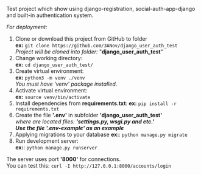 Test project which show using django-registration, social-auth-app-django and built-in authentication system.

_For deployment:_
1) Clone or download this project from GitHub to folder  
   **ex:** `git clone https://github.com/3ANov/django_user_auth_test`  
   _Project will be cloned into folder:_ "**django_user_auth_test**"
2) Change working directory:  
   **ex:** `cd django_user_auth_test/`
3) Create virtual environment:  
   **ex:** `python3 -m venv ./venv`  
   _You must have 'venv' package installed_.
4) Activate virtual environment:  
   **ex:** `source venv/bin/activate` 
5) Install dependencies from **requirements.txt**:
   **ex:** `pip install -r requirements.txt`
6) Create the file **'.env'** in subfolder **'django_user_auth_test'**  
   _where are located files: **'settings.py, wsgi.py and etc.'**_  
   _**Use the file '.env-example' as an example**_
7) Applying migrations to your database
   **ex:**: `python manage.py migrate`
8) Run development server:  
   **ex:**: `python manage.py runserver`
   
The server uses port **'8000'** for connections.  
You can test this: `curl -I http://127.0.0.1:8000/accounts/login`

   
   